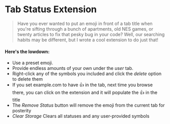 # Tab Status Extension

> Have you ever wanted to put an emoji in front of a tab title when you're sifting through a bunch of apartments, old NES games,
or twenty articles to fix that pesky bug in your code? Well, our searching habits may be different, but I wrote a cool extension to do just that!

#### Here's the lowdown:

 - Use a preset emoji.
 - Provide endless amounts of your own under the *user* tab.
 - Right-click any of the symbols you included and click the *delete* option to delete them
 - If you set example.com to have 👍 in the tab, next time you browse there, you can click on the extension and it will populate the 👍 in the title
 - The *Remove Status* button will remove the emoji from the current tab for posterity
 - *Clear Storage* Clears all statuses and any user-provided symbols

